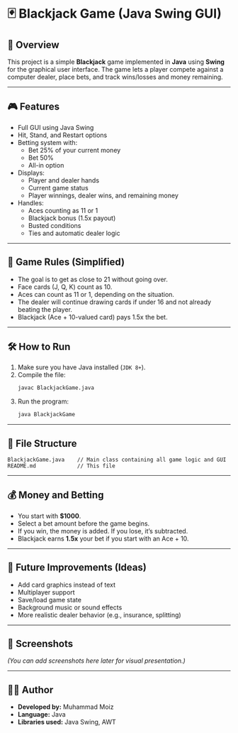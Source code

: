 
# 🃏 Blackjack Game (Java Swing GUI)

## 📌 Overview

This project is a simple **Blackjack** game implemented in **Java** using **Swing** for the graphical user interface. The game lets a player compete against a computer dealer, place bets, and track wins/losses and money remaining.

---

## 🎮 Features

- Full GUI using Java Swing
- Hit, Stand, and Restart options
- Betting system with:
  - Bet 25% of your current money
  - Bet 50%
  - All-in option
- Displays:
  - Player and dealer hands
  - Current game status
  - Player winnings, dealer wins, and remaining money
- Handles:
  - Aces counting as 11 or 1
  - Blackjack bonus (1.5x payout)
  - Busted conditions
  - Ties and automatic dealer logic

---

## 🧠 Game Rules (Simplified)

- The goal is to get as close to 21 without going over.
- Face cards (J, Q, K) count as 10.
- Aces can count as 11 or 1, depending on the situation.
- The dealer will continue drawing cards if under 16 and not already beating the player.
- Blackjack (Ace + 10-valued card) pays 1.5x the bet.

---

## 🛠 How to Run

1. Make sure you have Java installed (`JDK 8+`).
2. Compile the file:
   ```bash
   javac BlackjackGame.java
   ```
3. Run the program:
   ```bash
   java BlackjackGame
   ```

---

## 📂 File Structure

```
BlackjackGame.java    // Main class containing all game logic and GUI
README.md             // This file
```

---

## 💰 Money and Betting

- You start with **$1000**.
- Select a bet amount before the game begins.
- If you win, the money is added. If you lose, it’s subtracted.
- Blackjack earns **1.5x** your bet if you start with an Ace + 10.

---

## 🧩 Future Improvements (Ideas)

- Add card graphics instead of text
- Multiplayer support
- Save/load game state
- Background music or sound effects
- More realistic dealer behavior (e.g., insurance, splitting)

---

## 📸 Screenshots

*(You can add screenshots here later for visual presentation.)*

---

## 👨‍💻 Author

- **Developed by:** Muhammad Moiz
- **Language:** Java
- **Libraries used:** Java Swing, AWT
